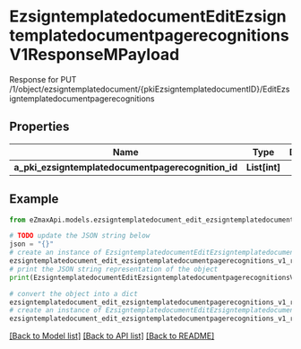 # EzsigntemplatedocumentEditEzsigntemplatedocumentpagerecognitionsV1ResponseMPayload

Response for PUT /1/object/ezsigntemplatedocument/{pkiEzsigntemplatedocumentID}/EditEzsigntemplatedocumentpagerecognitions

## Properties

Name | Type | Description | Notes
------------ | ------------- | ------------- | -------------
**a_pki_ezsigntemplatedocumentpagerecognition_id** | **List[int]** |  | 

## Example

```python
from eZmaxApi.models.ezsigntemplatedocument_edit_ezsigntemplatedocumentpagerecognitions_v1_response_m_payload import EzsigntemplatedocumentEditEzsigntemplatedocumentpagerecognitionsV1ResponseMPayload

# TODO update the JSON string below
json = "{}"
# create an instance of EzsigntemplatedocumentEditEzsigntemplatedocumentpagerecognitionsV1ResponseMPayload from a JSON string
ezsigntemplatedocument_edit_ezsigntemplatedocumentpagerecognitions_v1_response_m_payload_instance = EzsigntemplatedocumentEditEzsigntemplatedocumentpagerecognitionsV1ResponseMPayload.from_json(json)
# print the JSON string representation of the object
print(EzsigntemplatedocumentEditEzsigntemplatedocumentpagerecognitionsV1ResponseMPayload.to_json())

# convert the object into a dict
ezsigntemplatedocument_edit_ezsigntemplatedocumentpagerecognitions_v1_response_m_payload_dict = ezsigntemplatedocument_edit_ezsigntemplatedocumentpagerecognitions_v1_response_m_payload_instance.to_dict()
# create an instance of EzsigntemplatedocumentEditEzsigntemplatedocumentpagerecognitionsV1ResponseMPayload from a dict
ezsigntemplatedocument_edit_ezsigntemplatedocumentpagerecognitions_v1_response_m_payload_from_dict = EzsigntemplatedocumentEditEzsigntemplatedocumentpagerecognitionsV1ResponseMPayload.from_dict(ezsigntemplatedocument_edit_ezsigntemplatedocumentpagerecognitions_v1_response_m_payload_dict)
```
[[Back to Model list]](../README.md#documentation-for-models) [[Back to API list]](../README.md#documentation-for-api-endpoints) [[Back to README]](../README.md)


